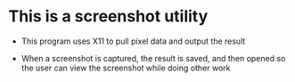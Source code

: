 # This is a screenshot utility

* This program uses X11 to pull pixel data and output the result

* When a screenshot is captured, the result is saved, and then opened so the user can view the screenshot while doing other work

